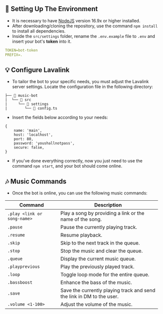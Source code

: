 ## 🚀 Setting Up The Environment

* It is necessary to have [NodeJS](https://nodejs.org/en/download/current/) version 16.9x or higher installed.
* After downloading/cloning the repository, use the command `npm install` to install all dependencies.
* Inside the `src/settings` folder, rename the `.env.example` file to `.env` and insert your bot's **token** into it.

```yaml
TOKEN=bot-token
PREFIX=.
```

## 💡 Configure Lavalink
* To tailor the bot to your specific needs, you must adjust the Lavalink server settings. Locate the configuration file in the following directory:
```
├── 📁 music-bot
|  └── 📁 src
|     └── 📁 settings
|        └── 📄 config.ts
```
* Insert the fields below according to your needs:
```
{
    name: 'main',
    host: 'localhost',
    port: 80,
    password: 'youshallnotpass',
    secure: false,
}
```

* If you've done everything correctly, now you just need to use the command `npm start`, and your bot should come online.

## 🎶 Music Commands

* Once the bot is online, you can use the following music commands:

| Command                         | Description                                                           |
| ------------------------------- | --------------------------------------------------------------------- |
| `.play <link or song-name>`      | Play a song by providing a link or the name of the song.              |
| `.pause`                        | Pause the currently playing track.                                    |
| `.resume`                       | Resume playback.                                                      |
| `.skip`                         | Skip to the next track in the queue.                                  |
| `.stop`                         | Stop the music and clear the queue.                                   |
| `.queue`                        | Display the current music queue.                                      |
| `.playprevious`                 | Play the previously played track.                                     |
| `.loop`                         | Toggle loop mode for the entire queue.                                |
| `.bassboost`                    | Enhance the bass of the music.                                        |
| `.save`                         | Save the currently playing track and send the link in DM to the user. |
| `.volume <1-100>`               | Adjust the volume of the music.                                       |
